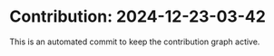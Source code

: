 # Contribution: 2024-12-23-03-42
This is an automated commit to keep the contribution graph active.

